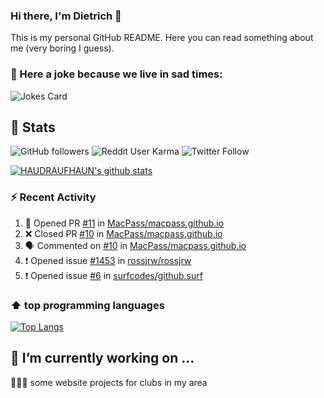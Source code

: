 ### Hi there, I'm Dietrich 👋

This is my personal GitHub README. Here you can read something about me (very boring I guess).

### 🤡 Here a joke because we live in sad times:
![Jokes Card](https://readme-jokes.vercel.app/api)

## :rocket: Stats

 ![GitHub followers](https://img.shields.io/github/followers/HAUDRAUFHAUN?label=GitHub-Followers&logo=GitHub&style=for-the-badge) ![Reddit User Karma](https://img.shields.io/reddit/user-karma/combined/haudraufhaun?logo=reddit&style=for-the-badge) ![Twitter Follow](https://img.shields.io/twitter/follow/haudraufhaun1?color=%231da1f2&logo=twitter&logoColor=%231da1f2&style=for-the-badge)
  
[![HAUDRAUFHAUN's github stats](https://github-readme-stats.vercel.app/api?username=HAUDRAUFHAUN&show_icons=true&theme=vue&hide_border=true)](https://github.com/anuraghazra/github-readme-stats)

### ⚡ Recent Activity

<!--START_SECTION:activity-->
1. 💪 Opened PR [#11](https://github.com/MacPass/macpass.github.io/pull/11) in [MacPass/macpass.github.io](https://github.com/MacPass/macpass.github.io)
2. ❌ Closed PR [#10](https://github.com/MacPass/macpass.github.io/pull/10) in [MacPass/macpass.github.io](https://github.com/MacPass/macpass.github.io)
3. 🗣 Commented on [#10](https://github.com/MacPass/macpass.github.io/issues/10) in [MacPass/macpass.github.io](https://github.com/MacPass/macpass.github.io)
4. ❗️ Opened issue [#1453](https://github.com/rossjrw/rossjrw/issues/1453) in [rossjrw/rossjrw](https://github.com/rossjrw/rossjrw)
5. ❗️ Opened issue [#6](https://github.com/surfcodes/github.surf/issues/6) in [surfcodes/github.surf](https://github.com/surfcodes/github.surf)
<!--END_SECTION:activity-->

### ⬆️ top programming languages
[![Top Langs](https://github-readme-stats.vercel.app/api/top-langs/?username=HAUDRAUFHAUN&theme=vue&hide_border=true)](https://github.com/anuraghazra/github-readme-stats)

## 🔭 I’m currently working on ...

👨🏻‍💼 some website projects for clubs in my area
